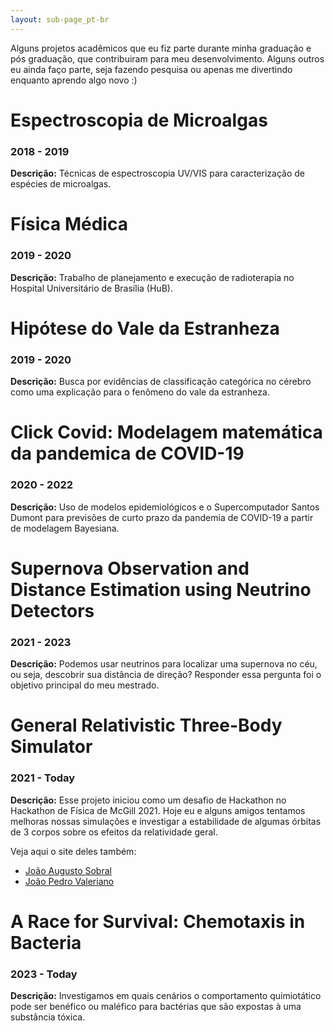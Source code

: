 ```yaml
---
layout: sub-page_pt-br
---
```


Alguns projetos acadêmicos que eu fiz parte durante minha graduação e pós graduação, que contribuiram para meu desenvolvimento. Alguns outros eu ainda faço parte, seja fazendo pesquisa ou apenas me divertindo enquanto aprendo algo novo :)

# Espectroscopia de Microalgas

### 2018 - 2019

**Descrição:** Técnicas de espectroscopia UV/VIS para caracterização de espécies de microalgas.

# Física Médica

### 2019 - 2020

**Descrição:** Trabalho de planejamento e execução de radioterapia no Hospital Universitário de Brasília (HuB).

# Hipótese do Vale da Estranheza

### 2019 - 2020

**Descrição:** Busca por evidências de classificação categórica no cérebro como uma explicação para o fenômeno do vale da estranheza.

# Click Covid: Modelagem matemática da pandemica de COVID-19

### 2020 - 2022

**Descrição:** Uso de modelos epidemiológicos e o Supercomputador Santos Dumont para previsões de curto prazo da pandemia de COVID-19 a partir de modelagem Bayesiana.

# Supernova Observation and Distance Estimation using Neutrino Detectors

### 2021 - 2023

**Descrição:** Podemos usar neutrinos para localizar uma supernova no céu, ou seja, descobrir sua distância de direção? Responder essa pergunta foi o objetivo principal do meu mestrado.

# General Relativistic Three-Body Simulator

### 2021 - Today

**Descrição:** Esse projeto iniciou como um desafio de Hackathon no Hackathon de Física de McGill 2021. Hoje eu e alguns amigos tentamos melhoras nossas simulações e investigar a estabilidade de algumas órbitas de 3 corpos sobre os efeitos da relatividade geral.

Veja aqui o site deles também:
- [João Augusto Sobral](https://joaosds.github.io/)
- [João Pedro Valeriano](https://joaovaleriano.github.io/)

# A Race for Survival: Chemotaxis in Bacteria

### 2023 - Today

**Descrição:** Investigamos em quais cenários o comportamento quimiotático pode ser benéfico ou maléfico para bactérias que são expostas à uma substância tóxica.